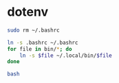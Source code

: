# dotenv

```bash
sudo rm ~/.bashrc

ln -s .bashrc ~/.bashrc
for file in bin/*; do
    ln -s $file ~/.local/bin/$file
done

bash
```